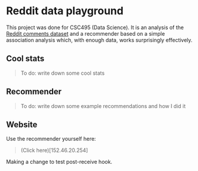 Reddit data playground
======================

This project was done for CSC495 (Data Science). It is an analysis of the [Reddit comments dataset](https://redd.it/3bxlg7) and a recommender based on a simple association analysis which, with enough data, works surprisingly effectively.

Cool stats
----------

> To do: write down some cool stats

Recommender
-----------

> To do: write down some example recommendations and how I did it

Website
-------

Use the recommender yourself here:

> (Click here)[152.46.20.254]

Making a change to test post-receive hook.
